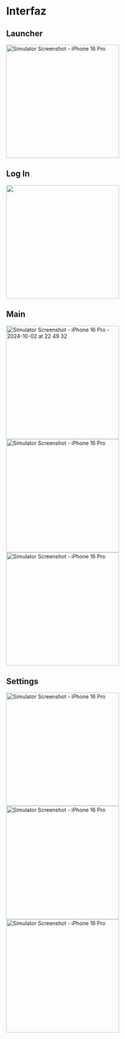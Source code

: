 # Interfaz
<h2>Launcher </h2>
<img src="https://github.com/user-attachments/assets/e5b711c1-699e-41c7-bd37-1e335eeb7e8c" alt="Simulator Screenshot - iPhone 16 Pro" width="300"/>
<h2>Log In </h2>
<img src="https://github.com/user-attachments/assets/a8b68c99-3c09-44a0-a5b2-471ee71a045b" width="300"/>
<h2>Main </h2>
<img src="https://github.com/user-attachments/assets/01f5001d-b825-462e-8fe5-e5e66c7a7666" alt="Simulator Screenshot - iPhone 16 Pro - 2024-10-02 at 22 49 32" width="300"/>
<img src="https://github.com/user-attachments/assets/763fb463-ef16-4f52-b472-58474e5889a7" alt="Simulator Screenshot - iPhone 16 Pro"width="300"/>
<img src="https://github.com/user-attachments/assets/059dfdf7-5a6d-44fc-a79c-b39cff03aabc" alt="Simulator Screenshot - iPhone 16 Pro" width="300"/>
<h2>Settings </h2>
 <img src="https://github.com/user-attachments/assets/a8d243d5-ade7-40de-8758-78f6ad2c6717" alt="Simulator Screenshot - iPhone 16 Pro" width="300"/>
 <img src="https://github.com/user-attachments/assets/c64e914b-b7fc-4eb3-b611-4ec427e83d49" alt="Simulator Screenshot - iPhone 16 Pro" width="300"/>
 <img src="https://github.com/user-attachments/assets/37e984f1-fd60-44d9-8c98-f8a2b52d5c6c" alt="Simulator Screenshot - iPhone 16 Pro" width="300"/>

